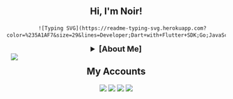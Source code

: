 <div align="center">

## Hi, I'm Noir! 
        ![Typing SVG](https://readme-typing-svg.herokuapp.com?color=%235A1AF7&size=29&lines=Developer;Dart+with+Flutter+SDK;Go;JavaScript+;NodeJS;TypeScript)

<details>
  <summary style="font-weight: bold; font-size: 18px">[About Me]</summary>
   
   ## Frameworks & Languages ##
<p align="left">
  <a href="https://flutter.dev/" target="_blank"> <img src="https://cdn.worldvectorlogo.com/logos/flutter.svg" alt="flutter" width="40" height="40" /> </a>
  <a href="https://dart.dev/" target="_blank"> <img src="https://cdn.worldvectorlogo.com/logos/dart.svg" alt="dart" width="40" height="40" /> </a>
    <a href="https://golang.org" target="_blank"> <img src="https://raw.githubusercontent.com/devicons/devicon/master/icons/go/go-original.svg" alt="go" width="40" height="40" /> </a>
    <a href="https://developer.mozilla.org/en-US/docs/Web/JavaScript" target="_blank"> <img src="https://raw.githubusercontent.com/devicons/devicon/master/icons/javascript/javascript-original.svg" alt="javascript" width="40" height="40" /> </a>
     <a href="https://nodejs.org" target="_blank"> <img src="https://raw.githubusercontent.com/devicons/devicon/master/icons/nodejs/nodejs-original-wordmark.svg" alt="nodejs" width="40" height="40" /> </a><a href="https://www.typescriptlang.org/" target="_blank"> <img src="https://raw.githubusercontent.com/github/explore/80688e429a7d4ef2fca1e82350fe8e3517d3494d/topics/typescript/typescript.png" alt="typescript" width="40" heigth="40" /> </a><a href="https://www.mongodb.com/" target="_blank"> <img src="https://raw.githubusercontent.com/devicons/devicon/master/icons/mongodb/mongodb-original-wordmark.svg" alt="mongodb" width="40" height="40" /></a>
  <a href="https://firebase.google.com/" target="_blank"> <img src="https://raw.githubusercontent.com/github/explore/80688e429a7d4ef2fca1e82350fe8e3517d3494d/topics/firebase/firebase.png" alt="firebase" width="40" height="40" />
       <a href="https://heroku.com" target="_blank"> <img src="https://www.vectorlogo.zone/logos/heroku/heroku-icon.svg" alt="heroku" width="40" height="40" /> </a>
</p>
</details>


<img width="50%" height="1px" align="right" src="https://i.imgur.com/DkKayja.png">
<img width="48%" align="right" src="https://github-readme-stats.vercel.app/api/top-langs/?username=Noirscode&layout=compact&theme=dracula">


## My Accounts
<a href="https://github.com/noirscode" target="_blank"><img src="https://img.shields.io/badge/Noirscode%20-191717.svg?&style=for-the-badge&logo=github&logoColor=white"></a>
<a href="https://discord.com/users/580977876011188244" target="_blank"><img src="https://shields.io/badge/Noir-111111.svg?&style=for-the-badge&logo=discord"></a>
<a href="https://www.npmjs.com/~noirscode" target="_blank"><img src="https://shields.io/badge/Noirscode-111111.svg?&style=for-the-badge&logo=npm"></a>
<a href="https://open.spotify.com/user/oitziwwbyioezmtmfndiu3qqw" target= "_blank"><img src="https://img.shields.io/badge/Spotify%20-1ed760.svg?&style=for-the-badge&logo=spotify&logoColor=black"></a>
